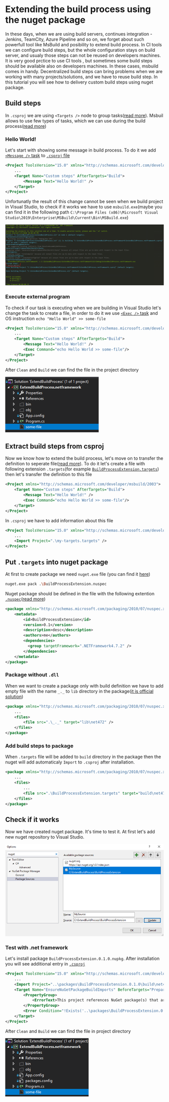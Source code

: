 ﻿# Extending the build process using the nuget package

In these days, when we are using build servers, continues integration - Jenkins, TeamCity, Azure Pipeline and so on,
we forget about such powerfull tool like MsBuild and posibility to extend build process.
In CI tools we can configure build steps, but the whole configuration stays on build server, and usualy those steps can not be reused on developers machines.
It is very good prctice to use CI tools , but sometimes some build steps should be available also on developers machines.
In these cases, msbuild comes in handy.
Decentralized build steps can bring problems when we are working with many projects/solutions, and we have to reuse build step.
In this tutorial you will see how to delivery custom build steps using nuget package.

## Build steps

In `.csproj` we are using `<Targets />` node to group tasks([read more](https://docs.microsoft.com/en-us/visualstudio/msbuild/msbuild-targets)). Msbuil allows to use few types of tasks, which we can use during the build process([read more](https://docs.microsoft.com/en-us/visualstudio/msbuild/assignculture-task))

### Hello World!

Let's start with showing some message in build process. To do it we add [`<Message />` task](https://docs.microsoft.com/en-us/visualstudio/msbuild/message-task) to [`.csproj` file](ExtendBuildProcess.netframework/ExtendBuildProcess.netframework.csproj)

```xml
<Project ToolsVersion="15.0" xmlns="http://schemas.microsoft.com/developer/msbuild/2003">
    ...
    <Target Name="Custom steps" AfterTargets="Build">
        <Message Text="Hello World!" />
    </Target>
</Project>
```

Unfortunatly the result of this change cannot be seen when we build project in Visual Studio, to check if it works we have to use `msbuild.exe`(maybe you can find it in the following path `C:\Program Files (x86)\Microsoft Visual Studio\2019\Enterprise\MSBuild\Current\Bin\MSBuild.exe`)

![MSBuild Result](img/build-with-message.png)

### Execute external program

To check if our task is executing when we are building in Visual Studio let's change the task to create a file, in order to do it we use [`<Exec />` task](https://docs.microsoft.com/en-us/visualstudio/msbuild/exec-task) and OS instruction `echo "Hello World" >> some-file`

```xml
<Project ToolsVersion="15.0" xmlns="http://schemas.microsoft.com/developer/msbuild/2003">
    ...
    <Target Name="Custom steps" AfterTargets="Build">
        <Message Text="Hello World!" />
        <Exec Command="echo Hello World >> some-file"/>
    </Target>
</Project>
```

After `Clean` and `Build` we can find the file in the project directory

![Visual Studio Result](img/build-with-file.png)

## Extract build steps from csproj

Now we know how to extend the build process, let's move on to transfer the definition to seperate file([read more](https://docs.microsoft.com/en-us/visualstudio/msbuild/how-to-use-the-same-target-in-multiple-project-files)).
To do it let's create a file with following extension `.targets`(for example [`BuildProcessExtension.targets`](BuildProcessExtension/BuildProcessExtension.targets)) then let's transfer the definition to this file

```xml
<Project xmlns="http://schemas.microsoft.com/developer/msbuild/2003">
    <Target Name="Custom steps" AfterTargets="Build">
        <Message Text="Hello World!" />
        <Exec Command="echo Hello World >> some-file"/>
    </Target>
</Project>
```

In `.csproj` we have to add information about this file

```xml
<Project ToolsVersion="15.0" xmlns="http://schemas.microsoft.com/developer/msbuild/2003">
    ...
    <Import Project=".\my-targets.targets" />
</Project>
```

## Put `.targets` into nuget package

At first to create package we need `nuget.exe` file (you can find it [here](https://www.nuget.org/downloads))

```sh
nuget.exe pack .\BuildProcessExtension.nuspec
```

Nuget package should be defined in the file with the following extention [`.nuspec`](BuildProcessExtension/BuildProcessExtension.nuspec)([read more](https://docs.microsoft.com/pl-pl/nuget/create-packages/creating-a-package))

```xml
<package xmlns="http://schemas.microsoft.com/packaging/2010/07/nuspec.xsd">
    <metadata>
        <id>BuildProcessExtension</id>
        <version>0.1</version>
        <description>desc</description>
        <authors>me</authors>
        <dependencies>
          <group targetFramework=".NETFramework4.7.2" />
        </dependencies>
    </metadata>
</package>
```

### Package without `.dll`

When we want to create a package only with build definition we have to add empty file with the name `_._` to `lib` directory in the package([it is official solution](https://docs.microsoft.com/en-us/nuget/reference/errors-and-warnings/nu5127))

```xml
<package xmlns="http://schemas.microsoft.com/packaging/2010/07/nuspec.xsd">
    ...
    <files>
        <file src=".\_._" target="lib\net472" />
    </files>
</package>
```

### Add build steps to package

When `.targets` file will be added to `build` directory in the package then the nuget will add automaticaly `Import` to `.csproj` after installation.

```xml
<package xmlns="http://schemas.microsoft.com/packaging/2010/07/nuspec.xsd">
    ...
    <files>
        ...
        <file src=".\BuildProcessExtension.targets" target="build\net472" />
    </files>
</package>
```

## Check if it works

Now we have created nuget package. It's time to test it.
At first let's add new nuget repository to Visual Studio.

![Visual Studio options](img/vs-setup-nuget.png)

### Test with .net framework

Let's install package `BuildProcessExtension.0.1.0.nupkg`. After installation you will see additional entry in [`.csproj`](ExtendBuildProcess.netframework/ExtendBuildProcess.netframework.csproj)

```xml
<Project ToolsVersion="15.0" xmlns="http://schemas.microsoft.com/developer/msbuild/2003">
    ...
    <Import Project="..\packages\BuildProcessExtension.0.1.0\build\net472\BuildProcessExtension.targets" Condition="Exists('..\packages\BuildProcessExtension.0.1.0\build\net472\BuildProcessExtension.targets')" />
    <Target Name="EnsureNuGetPackageBuildImports" BeforeTargets="PrepareForBuild">
        <PropertyGroup>
            <ErrorText>This project references NuGet package(s) that are missing on this computer. Use NuGet Package Restore to download them.  For more information, see http://go.microsoft.com/fwlink/?LinkID=322105. The missing file is {0}.</ErrorText>
        </PropertyGroup>
        <Error Condition="!Exists('..\packages\BuildProcessExtension.0.1.0\build\net472\BuildProcessExtension.targets')" Text="$([System.String]::Format('$(ErrorText)', '..\packages\BuildProcessExtension.0.1.0\build\net472\BuildProcessExtension.targets'))" />
    </Target>
</Project>
```

After `Clean` and `Build` we can find the file in project directory

![Visual Studio Result](img/build-with-file-2.png)
